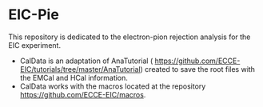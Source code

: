 # EIC-Pie
This repository is dedicated to the electron-pion rejection analysis for the EIC experiment.


- CalData is an adaptation of AnaTutorial ( https://github.com/ECCE-EIC/tutorials/tree/master/AnaTutorial) created to save the root       files with the EMCal and HCal information.
- CalData works with the macros located at the repository https://github.com/ECCE-EIC/macros.
